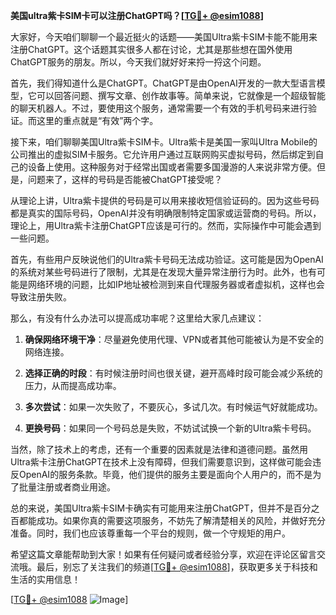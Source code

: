 **美国ultra紫卡SIM卡可以注册ChatGPT吗？[[TG💪+ @esim1088](https://t.me/s/esim1088)]**

大家好，今天咱们聊聊一个最近挺火的话题——美国Ultra紫卡SIM卡能不能用来注册ChatGPT。这个话题其实很多人都在讨论，尤其是那些想在国外使用ChatGPT服务的朋友。所以，今天我们就好好来捋一捋这个问题。

首先，我们得知道什么是ChatGPT。ChatGPT是由OpenAI开发的一款大型语言模型，它可以回答问题、撰写文章、创作故事等。简单来说，它就像是一个超级智能的聊天机器人。不过，要使用这个服务，通常需要一个有效的手机号码来进行验证。而这里的重点就是“有效”两个字。

接下来，咱们聊聊美国Ultra紫卡SIM卡。Ultra紫卡是美国一家叫Ultra Mobile的公司推出的虚拟SIM卡服务。它允许用户通过互联网购买虚拟号码，然后绑定到自己的设备上使用。这种服务对于经常出国或者需要多国漫游的人来说非常方便。但是，问题来了，这样的号码是否能被ChatGPT接受呢？

从理论上讲，Ultra紫卡提供的号码是可以用来接收短信验证码的。因为这些号码都是真实的国际号码，OpenAI并没有明确限制特定国家或运营商的号码。所以，理论上，用Ultra紫卡注册ChatGPT应该是可行的。然而，实际操作中可能会遇到一些问题。

首先，有些用户反映说他们的Ultra紫卡号码无法成功验证。这可能是因为OpenAI的系统对某些号码进行了限制，尤其是在发现大量异常注册行为时。此外，也有可能是网络环境的问题，比如IP地址被检测到来自代理服务器或者虚拟机，这样也会导致注册失败。

那么，有没有什么办法可以提高成功率呢？这里给大家几点建议：

1. **确保网络环境干净**：尽量避免使用代理、VPN或者其他可能被认为是不安全的网络连接。
   
2. **选择正确的时段**：有时候注册时间也很关键，避开高峰时段可能会减少系统的压力，从而提高成功率。

3. **多次尝试**：如果一次失败了，不要灰心，多试几次。有时候运气好就能成功。

4. **更换号码**：如果同一个号码总是失败，不妨试试换一个新的Ultra紫卡号码。

当然，除了技术上的考虑，还有一个重要的因素就是法律和道德问题。虽然用Ultra紫卡注册ChatGPT在技术上没有障碍，但我们需要意识到，这样做可能会违反OpenAI的服务条款。毕竟，他们提供的服务主要是面向个人用户的，而不是为了批量注册或者商业用途。

总的来说，美国Ultra紫卡SIM卡确实有可能用来注册ChatGPT，但并不是百分之百都能成功。如果你真的需要这项服务，不妨先了解清楚相关的风险，并做好充分准备。同时，我们也应该尊重每一个平台的规则，做一个守规矩的用户。

希望这篇文章能帮助到大家！如果有任何疑问或者经验分享，欢迎在评论区留言交流哦。最后，别忘了关注我们的频道[[TG💪+ @esim1088](https://t.me/s/esim1088)]，获取更多关于科技和生活的实用信息！

[[TG💪+ @esim1088](https://t.me/s/esim1088) ![Image](https://i.postimg.cc/4NQfJmqS/Snipaste-2025-05-13-00-14-12.png)]